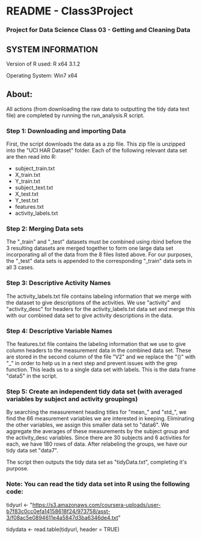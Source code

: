 README - Class3Project
=============

### Project for Data Science Class 03 - Getting and Cleaning Data

## SYSTEM INFORMATION

Version of R used: R x64 3.1.2

Operating System: Win7 x64

## About:
All actions (from downloading the raw data to outputting the tidy data text file) 
are completed by running the run_analysis.R script.

### Step 1: Downloading and importing Data
First, the script downloads the data as a zip file. This zip file is unzipped into 
the "UCI HAR Dataset" folder. Each of the following relevant data set are then read into R:

* subject_train.txt
* X_train.txt
* Y_train.txt
* subject_text.txt
* X_test.txt
* Y_test.txt
* features.txt
* activity_labels.txt

### Step 2: Merging Data sets
The "_train" and "_test" datasets must be combined using rbind before the 3 resulting datasets
are merged together to form one large data set incorporating all of the data from the 8 files 
listed above. For our purposes, the "_test" data sets is appended to the corresponding 
"_train" data sets in all 3 cases. 

### Step 3: Descriptive Activity Names
The activity_labels.txt file contains labeling information that we merge with the dataset 
to give descriptions of the activities. We use "activity" and 
"activity_desc" for headers for the activity_labels.txt data set and merge this with our 
combined data set to give activity descriptions in the data.

### Step 4: Descriptive Variable Names
The features.txt file contains the labeling information that we use to give 
column headers to the measurement data in the combined data set. These are stored 
in the second column of the file "V2" and we replace the "()" with "_"
in order to help us in a next step and prevent issues with the grep function. 
This leads us to a single data set with labels. This 
is the data frame "data5" in the script.

### Step 5: Create an independent tidy data set (with averaged variables by subject and activity groupings)

By searching the measurement heading titles for "mean_" and "std_",
we find the 66 measurement variables we are interested in keeping. Eliminating the other variables,
we assign this smaller data set to "data6". We aggregate
the averages of these measurements by the subject group and the activity_desc variables. Since 
there are 30 subjects and 6 activities for each, we have 180 rows of data.
After relabeling the groups, we have our tidy data set "data7".

The script then outputs the tidy data set as "tidyData.txt", completing it's purpose.


### Note: You can read the tidy data set into R using the following code:

tidyurl <- "https://s3.amazonaws.com/coursera-uploads/user-b7f83c0cc0efa14158618f24/973758/asst-3/f08ac5e0894611e4a5847d3ba6346de4.txt"

tidydata <- read.table(tidyurl, header = TRUE)